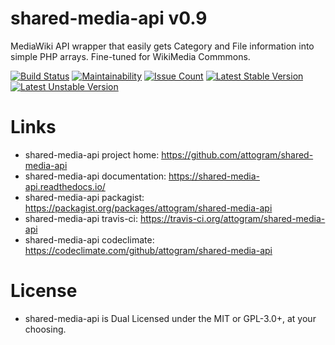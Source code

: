 # shared-media-api v0.9

MediaWiki API wrapper that easily gets Category and File information into simple PHP arrays. 
Fine-tuned for WikiMedia Commmons. 

[![Build Status](https://travis-ci.org/attogram/shared-media-api.svg?branch=master)](https://travis-ci.org/attogram/shared-media-api)
[![Maintainability](https://api.codeclimate.com/v1/badges/495c792e36f498fed6ef/maintainability)](https://codeclimate.com/github/attogram/shared-media-api/maintainability)
[![Issue Count](https://codeclimate.com/github/attogram/shared-media-api/badges/issue_count.svg)](https://codeclimate.com/github/attogram/shared-media-api)
[![Latest Stable Version](https://poser.pugx.org/attogram/shared-media-api/v/stable)](https://packagist.org/packages/attogram/shared-media-api)
[![Latest Unstable Version](https://poser.pugx.org/attogram/shared-media-api/v/unstable)](https://packagist.org/packages/attogram/shared-media-api)

# Links

* shared-media-api project home: https://github.com/attogram/shared-media-api
* shared-media-api documentation: https://shared-media-api.readthedocs.io/
* shared-media-api packagist: https://packagist.org/packages/attogram/shared-media-api
* shared-media-api travis-ci: https://travis-ci.org/attogram/shared-media-api
* shared-media-api codeclimate: https://codeclimate.com/github/attogram/shared-media-api

# License

* shared-media-api is Dual Licensed under the MIT or GPL-3.0+, at your choosing.
